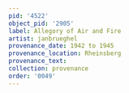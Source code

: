 ```yaml
---
pid: '4522'
object_pid: '2905'
label: Allegory of Air and Fire
artist: janbrueghel
provenance_date: 1942 to 1945
provenance_location: Rheinsberg
provenance_text:
collection: provenance
order: '0049'
---
```

